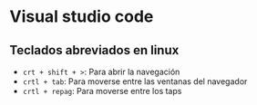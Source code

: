 # Visual studio code

## Teclados abreviados en linux 

* `crt + shift + >`: Para abrir la navegación 
* `crtl + tab`: Para moverse entre las ventanas del navegador
* `crtl + repag`: Para moverse entre los taps 

